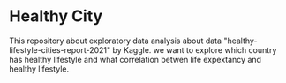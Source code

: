 # Healthy City
This repository about exploratory data analysis about data "healthy-lifestyle-cities-report-2021" by Kaggle. we want to explore which country has healthy lifestyle and what correlation betwen life expextancy and healthy lifestyle. 
